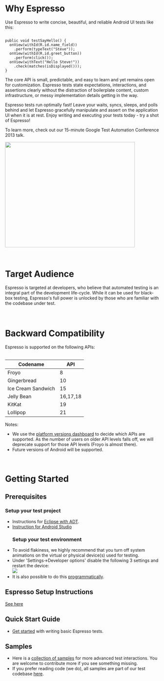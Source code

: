 

# Why Espresso #

Use Espresso to write concise, beautiful, and reliable Android UI tests like this:

```

public void testSayHello() {
  onView(withId(R.id.name_field))
    .perform(typeText("Steve"));
  onView(withId(R.id.greet_button))
    .perform(click());
  onView(withText("Hello Steve!"))
    .check(matches(isDisplayed()));
}

```

The core API is small, predictable, and easy to learn and yet remains open for customization. Espresso tests state expectations, interactions, and assertions clearly without the distraction of boilerplate content, custom infrastructure, or messy implementation details getting in the way.

Espresso tests run optimally fast! Leave your waits, syncs, sleeps, and polls behind and let Espresso gracefully manipulate and assert on the application UI when it is at rest. Enjoy writing and executing your tests today - try a shot of Espresso!

To learn more, check out our 15-minute Google Test Automation Conference 2013 talk.

<a href='http://www.youtube.com/watch?feature=player_embedded&v=T7ugmCuNxDU' target='_blank'><img src='http://img.youtube.com/vi/T7ugmCuNxDU/0.jpg' width='425' height=344 /></a>

<br>
<h1>Target Audience</h1>
Espresso is targeted at developers, who believe that automated testing is an integral part of the development life-cycle. While it can be used for black-box testing, Espresso's full power is unlocked by those who are familiar with the codebase under test.<br>
<br>
<br>
<h1>Backward Compatibility</h1>
Espresso is supported on the following APIs:<br>
<br>
<table><thead><th><b>Codename</b></th><th><b>API</b></th></thead><tbody>
<tr><td>Froyo          </td><td>8         </td></tr>
<tr><td>Gingerbread    </td><td>10        </td></tr>
<tr><td>Ice Cream Sandwich</td><td>15        </td></tr>
<tr><td>Jelly Bean     </td><td>16,17,18  </td></tr>
<tr><td>KitKat         </td><td>19        </td></tr>
<tr><td>Lollipop       </td><td>21        </td></tr></tbody></table>

Notes:<br>
<ul><li>We use the <a href='http://developer.android.com/about/dashboards/index.html#Platform'>platform versions dashboard</a> to decide which APIs are supported. As the number of users on older API levels falls off, we will deprecate support for those API levels (Froyo is almost there).<br>
</li><li>Future versions of Android will be supported.</li></ul>

<br>
<h1>Getting Started</h1>
<h2>Prerequisites</h2>
<h3>Setup your test project</h3>
<ul><li>Instructions for <a href='http://developer.android.com/tools/testing/testing_eclipse.html'>Eclipse with ADT</a>.<br>
</li><li><a href='http://developer.android.com/sdk/installing/studio.html'>Instruction for Android Studio</a>
<h3>Setup your test environment</h3>
</li><li>To avoid flakiness, we highly recommend that you turn off system animations on the virtual or physical device(s) used for testing.<br>
</li><li>Under 'Settings->Developer options' disable the following 3 settings and restart the device:<br>
<img src='http://wiki.android-test-kit.googlecode.com/git/developer_settings.png'>
</li><li>It is also possible to do this <a href='https://code.google.com/p/android-test-kit/wiki/DisablingAnimations'>programmatically</a>.</li></ul>

<h2>Espresso Setup Instructions</h2>
<a href='https://code.google.com/p/android-test-kit/wiki/EspressoSetupInstructions'>See here</a>

<h2>Quick Start Guide</h2>
<ul><li><a href='EspressoStartGuide.md'>Get started</a> with writing basic Espresso tests.</li></ul>

<h2>Samples</h2>
<ul><li>Here is a <a href='EspressoSamples.md'>collection of samples</a> for more advanced test interactions. You are welcome to contribute more if you see something missing.<br>
</li><li>If you prefer reading code (we do), all samples are part of our test codebase <a href='https://code.google.com/p/android-test-kit/source/browse/#git%2Fespresso%2Flibtests%2Fsrc%2Fmain%2Fjava%2Fcom%2Fgoogle%2Fandroid%2Fapps%2Fcommon%2Ftesting%2Fui%2Fespresso%2Fsample'>here</a>.